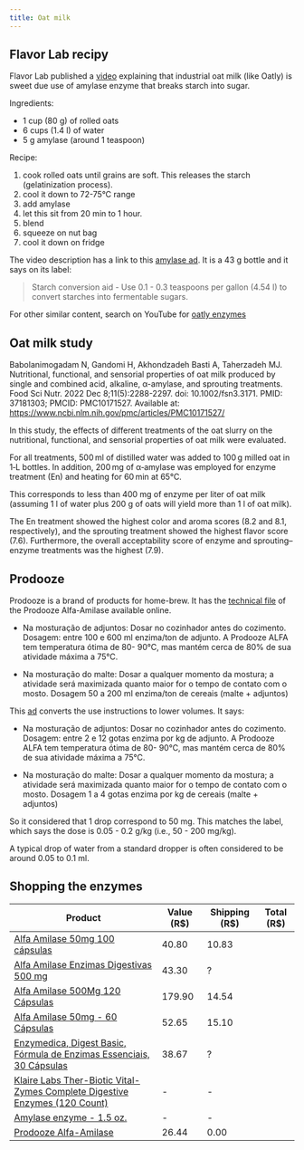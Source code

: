 ```yaml
---
title: Oat milk
---
```


## Flavor Lab recipy

Flavor Lab published a [video](https://www.youtube.com/watch?v=ngkZu4g8Lmc)
explaining that industrial oat milk (like Oatly) is sweet due use of amylase
enzyme that breaks starch into sugar.

Ingredients:
* 1 cup (80 g) of rolled oats
* 6 cups (1.4 l) of water
* 5 g amylase (around 1 teaspoon)

Recipe: 
1. cook rolled oats until grains are soft. This releases the starch (gelatinization process). 
2. cool it down to 72-75°C range
3. add amylase
4. let this sit from 20 min to 1 hour.
5. blend
6. squeeze on nut bag
7. cool it down on fridge

The video description has a link to this [amylase ad][p7]. It is a 43 g bottle
and it says on its label:

> Starch conversion aid - Use 0.1 - 0.3 teaspoons per gallon (4.54 l) to convert starches
> into fermentable sugars.

For other similar content, search on YouTube for [oatly enzymes](https://www.youtube.com/results?search_query=oatly+enzymes)

## Oat milk study

Babolanimogadam N, Gandomi H, Akhondzadeh Basti A, Taherzadeh MJ. Nutritional,
functional, and sensorial properties of oat milk produced by single and combined
acid, alkaline, α-amylase, and sprouting treatments. Food Sci Nutr. 2022 Dec
8;11(5):2288-2297. doi: 10.1002/fsn3.3171. PMID: 37181303; PMCID: PMC10171527.
Available at: https://www.ncbi.nlm.nih.gov/pmc/articles/PMC10171527/

In this study, the effects of different treatments of the oat slurry on the
nutritional, functional, and sensorial properties of oat milk were evaluated.

For all treatments, 500 ml of distilled water was added to 100 g milled oat in
1‐L bottles.  In addition, 200 mg of α‐amylase was employed for enzyme treatment
(En) and heating for 60 min at 65°C. 

This corresponds to less than 400 mg of enzyme per liter of oat milk (assuming
1 l of water plus 200 g of oats will yield more than 1 l of oat milk).

The En treatment showed the highest color and aroma scores (8.2 and 8.1,
respectively), and the sprouting treatment showed the highest flavor score
(7.6). Furthermore, the overall acceptability score of enzyme and
sprouting–enzyme treatments was the highest (7.9).

## Prodooze

Prodooze is a brand of products for home-brew. It has the [technical
file](https://prodooze.net/ingrediente/prodooze-alfa/) of the Prodooze
Alfa-Amilase available online.

* Na mosturação de adjuntos: Dosar no cozinhador antes do cozimento.  Dosagem:
  entre 100 e 600 ml enzima/ton de adjunto. A Prodooze ALFA tem temperatura
  ótima de 80- 90°C, mas mantém cerca de 80% de sua atividade máxima a 75°C.

* Na mosturação do malte: Dosar a qualquer momento da mostura; a atividade será
  maximizada quanto maior for o tempo de contato com o mosto.  Dosagem 50 a 200
  ml enzima/ton de cereais (malte + adjuntos)

This
[ad](https://shopee.com.br/Prodooze-Alfa-Amilase-30g-i.338637781.11420367116?sp_atk=4448d1cc-9d46-41a0-a783-3d0149bdf053&xptdk=4448d1cc-9d46-41a0-a783-3d0149bdf053)
converts the use instructions to lower volumes. It says:

* Na mosturação de adjuntos: Dosar no cozinhador antes do cozimento. Dosagem:
  entre 2 e 12 gotas enzima por kg de adjunto. A Prodooze ALFA tem temperatura
  ótima de 80- 90°C, mas mantém cerca de 80% de sua atividade máxima a 75°C.

* Na mosturação do malte: Dosar a qualquer momento da mostura; a atividade será
  maximizada quanto maior for o tempo de contato com o mosto. Dosagem 1 a 4
  gotas enzima por kg de cereais (malte + adjuntos)

So it considered that 1 drop correspond to 50 mg. This matches the label,
which says the dose is 0.05 - 0.2 g/kg (i.e., 50 - 200 mg/kg).

A typical drop of water from a standard dropper is often considered to be around
0.05 to 0.1 ml.


## Shopping the enzymes

| Product                                                                          | Value (R$) | Shipping (R$) | Total (R$) |
|----------------------------------------------------------------------------------|------------|---------------|------------|
| [Alfa Amilase 50mg 100 cápsulas][p1]                                             | 40.80      | 10.83         |            |
| [Alfa Amilase Enzimas Digestivas 500 mg][p2]                                     | 43.30      | ?             |            |
| [Alfa Amilase 500Mg 120 Cápsulas][p3]                                            | 179.90     | 14.54         |            |
| [Alfa Amilase 50mg - 60 Cápsulas][p4]                                            | 52.65      | 15.10         |            |
| [Enzymedica, Digest Basic, Fórmula de Enzimas Essenciais, 30 Cápsulas][p5]       | 38.67      | ?             |            |
| [Klaire Labs Ther-Biotic Vital-Zymes Complete Digestive Enzymes (120 Count)][p6] | -          | -             |            |
| [Amylase enzyme - 1.5 oz.][p7]                                                   | -          | -             |            |
| [Prodooze Alfa-Amilase][p8]                                                      | 26.44      | 0.00          |            |




[p1]: https://shopee.com.br/Alfa-Amilase-50mg-100-C%C3%A1psulas-i.590199970.15815407495?sp_atk=9c8d3d6e-8729-4b29-ab1f-2eb214748211&xptdk=9c8d3d6e-8729-4b29-ab1f-2eb214748211
[p2]: https://www.lunaervas.com.br/alfa-amilase/p
[p3]: https://www.barbozaomanipulacao.com.br/produtos/alfa-amilase-500mg-120/
[p4]: https://produto.mercadolivre.com.br/MLB-3284289348-alfa-amilase-50mg-60-capsulas-_JM#position=23&search_layout=stack&type=item&tracking_id=dddab5e6-48d9-4c1e-a476-2e3e9b74cd37
[p5]: https://br.iherb.com/pr/enzymedica-digest-basic-30-capsules/38586
[p6]: https://www.amazon.com/Klaire-Labs-Vital-Zymes-Complete-Vegetarian/dp/B001PYVIJW
[p7]: https://www.amazon.com/Strange-Brew-G9-HD6L-CM2E-Amylase-enzyme/dp/B006O2D7DA
[p8]: https://shopee.com.br/search?keyword=prodooze%20alfa%20amilase%2030g
